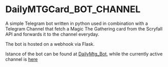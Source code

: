 # DailyMTGCard_BOT_CHANNEL

A simple Telegram bot written in python used in combination with a Telegram Channel that fetch a Magic The Gathering card from the Scryfall API and forwards it to the channel everyday.

The bot is hosted on a webhook via Flask.

Istance of the bot can be found at [DailyMtg_Bot](https://t.me/DailyMtg_bot), while the currently active channel is [here](https://t.me/dailymtg)

